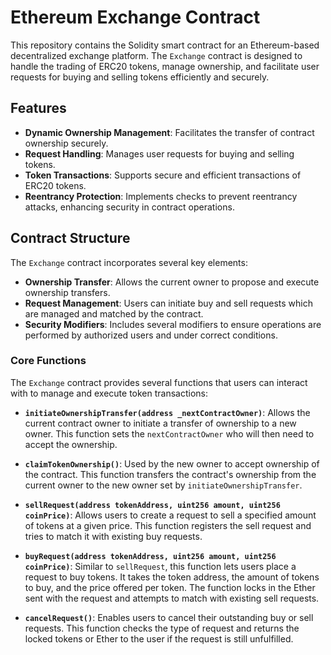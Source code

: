 # Ethereum Exchange Contract

This repository contains the Solidity smart contract for an Ethereum-based decentralized exchange platform. The `Exchange` contract is designed to handle the trading of ERC20 tokens, manage ownership, and facilitate user requests for buying and selling tokens efficiently and securely.

## Features

- **Dynamic Ownership Management**: Facilitates the transfer of contract ownership securely.
- **Request Handling**: Manages user requests for buying and selling tokens.
- **Token Transactions**: Supports secure and efficient transactions of ERC20 tokens.
- **Reentrancy Protection**: Implements checks to prevent reentrancy attacks, enhancing security in contract operations.

## Contract Structure

The `Exchange` contract incorporates several key elements:

- **Ownership Transfer**: Allows the current owner to propose and execute ownership transfers.
- **Request Management**: Users can initiate buy and sell requests which are managed and matched by the contract.
- **Security Modifiers**: Includes several modifiers to ensure operations are performed by authorized users and under correct conditions.

### Core Functions

The `Exchange` contract provides several functions that users can interact with to manage and execute token transactions:

- **`initiateOwnershipTransfer(address _nextContractOwner)`**: Allows the current contract owner to initiate a transfer of ownership to a new owner. This function sets the `nextContractOwner` who will then need to accept the ownership.

- **`claimTokenOwnership()`**: Used by the new owner to accept ownership of the contract. This function transfers the contract's ownership from the current owner to the new owner set by `initiateOwnershipTransfer`.

- **`sellRequest(address tokenAddress, uint256 amount, uint256 coinPrice)`**: Allows users to create a request to sell a specified amount of tokens at a given price. This function registers the sell request and tries to match it with existing buy requests.

- **`buyRequest(address tokenAddress, uint256 amount, uint256 coinPrice)`**: Similar to `sellRequest`, this function lets users place a request to buy tokens. It takes the token address, the amount of tokens to buy, and the price offered per token. The function locks in the Ether sent with the request and attempts to match with existing sell requests.

- **`cancelRequest()`**: Enables users to cancel their outstanding buy or sell requests. This function checks the type of request and returns the locked tokens or Ether to the user if the request is still unfulfilled.

